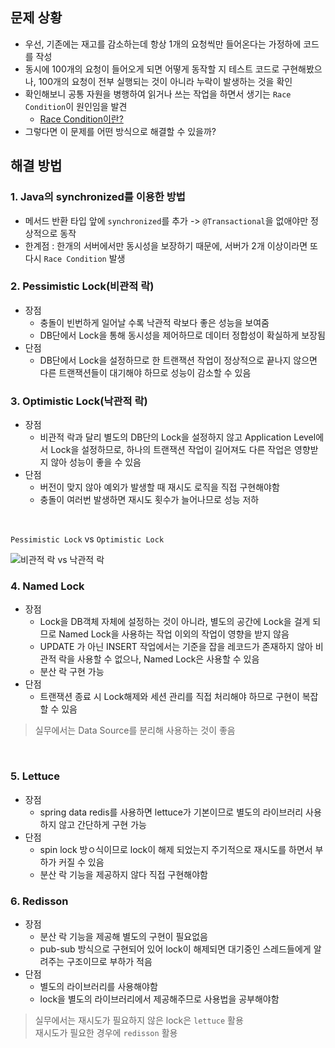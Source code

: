 ## 문제 상황
- 우선, 기존에는 재고를 감소하는데 항상 1개의 요청씩만 들어온다는 가정하에 코드를 작성
- 동시에 100개의 요청이 들어오게 되면 어떻게 동작할 지 테스트 코드로 구현해봤으나, 100개의 요청이 전부 실행되는 것이 아니라 누락이 발생하는 것을 확인
- 확인해보니 공통 자원을 병행하여 읽거나 쓰는 작업을 하면서 생기는 `Race Condition`이 원인임을 발견
  - [Race Condition이란?](https://iredays.tistory.com/125)
- 그렇다면 이 문제를 어떤 방식으로 해결할 수 있을까?


## 해결 방법
### 1. Java의 synchronized를 이용한 방법
- 메서드 반환 타입 앞에 `synchronized`를 추가 -> `@Transactional`을 없애야만 정상적으로 동작
- 한계점 : 한개의 서버에서만 동시성을 보장하기 때문에, 서버가 2개 이상이라면 또다시 `Race Condition` 발생  

### 2. Pessimistic Lock(비관적 락)
- 장점
  - 충돌이 빈번하게 일어날 수록 낙관적 락보다 좋은 성능을 보여줌
  - DB단에서 Lock을 통해 동시성을 제어하므로 데이터 정합성이 확실하게 보장됨
- 단점
  - DB단에서 Lock을 설정하므로 한 트랜잭션 작업이 정상적으로 끝나지 않으면 다른 트랜잭션들이 대기해야 하므로 성능이 감소할 수 있음  

### 3. Optimistic Lock(낙관적 락)
- 장점
  - 비관적 락과 달리 별도의 DB단의 Lock을 설정하지 않고 Application Level에서 Lock을 설정하므로, 하나의 트랜잭션 작업이 길어져도 다른 작업은 영향받지 않아 성능이 좋을 수 있음
- 단점
  - 버전이 맞지 않아 예외가 발생할 때 재시도 로직을 직접 구현해야함
  - 충돌이 여러번 발생하면 재시도 횟수가 늘어나므로 성능 저하
 </br>
 
`Pessimistic Lock` vs `Optimistic Lock`

![비관적 락 vs 낙관적 락](https://github.com/namkikim0718/stock_example/assets/113903598/63555d40-c56b-420e-90e7-d5f3df0ed8d3)

  
### 4. Named Lock 
- 장점
  - Lock을 DB객체 자체에 설정하는 것이 아니라, 별도의 공간에 Lock을 걸게 되므로 Named Lock을 사용하는 작업 이외의 작업이 영향을 받지 않음
  - UPDATE 가 아닌 INSERT 작업에서는 기준을 잡을 레코드가 존재하지 않아 비관적 락을 사용할 수 없으나, Named Lock은 사용할 수 있음
  - 분산 락 구현 가능
- 단점
  - 트랜잭션 종료 시 Lock해제와 세션 관리를 직접 처리해야 하므로 구현이 복잡할 수 있음
> 실무에서는 Data Source를 분리해 사용하는 것이 좋음
</br>

### 5. Lettuce
- 장점
  - spring data redis를 사용하면 lettuce가 기본이므로 별도의 라이브러리 사용하지 않고 간단하게 구현 가능
- 단점
  - spin lock 방ㅇ식이므로 lock이 해제 되었는지 주기적으로 재시도를 하면서 부하가 커질 수 있음
  - 분산 락 기능을 제공하지 않다 직접 구현해야함

### 6. Redisson
- 장점
  - 분산 락 기능을 제공해 별도의 구현이 필요없음
  - pub-sub 방식으로 구현되어 있어 lock이 해제되면 대기중인 스레드들에게 알려주는 구조이므로 부하가 적음
- 단점
  - 별도의 라이브러리를 사용해야함
  - lock을 별도의 라이브러리에서 제공해주므로 사용법을 공부해야함
> 실무에서는 재시도가 필요하지 않은 lock은 `lettuce` 활용  
> 재시도가 필요한 경우에 `redisson` 활용
